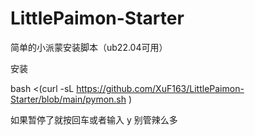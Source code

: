# LittlePaimon-Starter
简单的小派蒙安装脚本（ub22.04可用）


安装

bash <(curl -sL https://github.com/XuF163/LittlePaimon-Starter/blob/main/pymon.sh )

如果暂停了就按回车或者输入 y
别管辣么多
